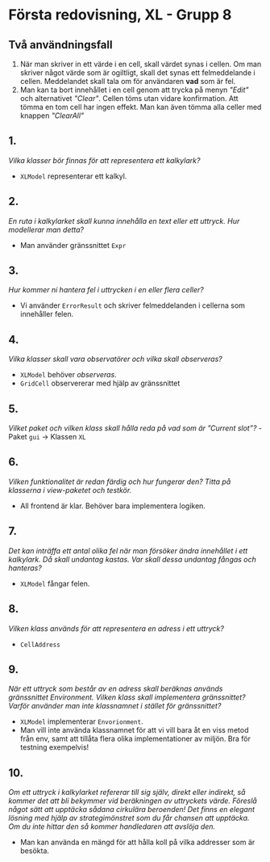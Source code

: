 # Första redovisning, XL - Grupp 8

## Två användningsfall
1. När man skriver in ett värde i en cell, skall värdet synas i cellen. Om man skriver något värde som är ogiltligt, skall det synas ett felmeddelande i cellen. Meddelandet skall tala om för användaren **vad** som är fel.
2. Man kan ta bort innehållet i en cell genom att trycka på  menyn *"Edit"* och alternativet *"Clear"*. Cellen töms utan vidare konfirmation. Att tömma en tom cell har ingen effekt. Man kan även tömma alla celler med knappen *"ClearAll"*

## 1. 
*Vilka klasser bör finnas för att representera ett kalkylark?*
- `XLModel` representerar ett kalkyl.

## 2.
*En ruta i kalkylarket skall kunna innehålla en text eller ett uttryck. Hur modellerar man detta?*
- Man använder gränssnittet `Expr`

## 3.
*Hur kommer ni hantera fel i uttrycken i en eller flera celler?*
- Vi använder `ErrorResult` och skriver felmeddelanden i cellerna som innehåller felen.

## 4.
*Vilka klasser skall vara observatörer och vilka skall observeras?*
- `XLModel` behöver *observeras*.
- `GridCell` observererar med hjälp av gränssnittet

## 5.
*Vilket paket och vilken klass skall hålla reda på vad som är ”Current slot”?*
-Paket `gui` -> Klassen `XL`

## 6.
*Vilken funktionalitet är redan färdig och hur fungerar den? Titta på klasserna i view-paketet och testkör.*
- All frontend är klar. Behöver bara implementera logiken.

## 7.
*Det kan inträffa ett antal olika fel när man försöker ändra innehållet i ett kalkylark. Då skall undantag kastas. Var skall dessa undantag fångas och hanteras?*
- `XLModel` fångar felen.

## 8.
*Vilken klass används för att representera en adress i ett uttryck?*
- `CellAddress`

## 9.
*När ett uttryck som består av en adress skall beräknas används gränssnittet Environment. Vilken klass skall implementera gränssnittet? Varför använder man inte klassnamnet i stället för gränssnittet?*
- `XLModel` implementerar `Envorionment`.
- Man vill inte använda klassnamnet för att vi vill bara åt en viss metod från env, samt att tillåta flera olika implementationer av miljön. Bra för testning exempelvis!

## 10.
*Om ett uttryck i kalkylarket refererar till sig själv, direkt eller indirekt, så kommer det att bli bekymmer vid beräkningen av uttryckets värde. Föreslå något sätt att upptäcka sådana cirkulära beroenden! Det finns en elegant lösning med hjälp av strategimönstret som du får chansen att upptäcka. Om du inte hittar den så kommer handledaren att avslöja den.*
- Man kan använda en mängd för att hålla koll på vilka addresser som är besökta.